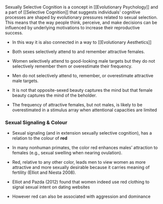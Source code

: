 Sexually Selective Cognition is a concept in [[Evolutionary Psychology]] and a part of [[Selective Cognition]] that suggests individuals' cognitive processes are shaped by evolutionary pressures related to sexual selection. This means that the way people think, perceive, and make decisions can be influenced by underlying motivations to increase their reproductive success.
- In this way it is also connected in a way to [[Evolutionary Aesthetics]]


- Both sexes selectively attend to and remember attractive females.  
- Women selectively attend to good-looking male targets but they do not selectively remember them or overestimate their frequency.  
- Men do not selectively attend to, remember, or overestimate attractive male targets.  
- It is not that opposite-sexed beauty captures the mind but that female beauty captures the mind of the beholder.  

- The frequency of attractive females, but not males, is likely to be overestimated in a stimulus array when attentional capacities are limited


### Sexual Signaling & Colour
- Sexual signaling (and in extension sexually selective cognition), has a relation to the colour of **red**
- In many nonhuman primates, the color red enhances males’ attraction to females (e.g., sexual swelling when nearing ovulation).  
- Red, relative to any other color, leads men to view women as more attractive and more sexually desirable because it carries meaning of fertility (Elliot and Niesta 2008).
- Elliot and Pazda (2012) found that women indeed use red clothing to signal sexual intent on dating websites

- However red can also be associated with aggression and dominance
